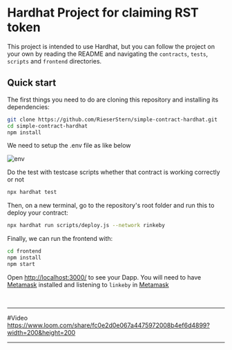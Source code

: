 # Hardhat Project for claiming RST token

This project is intended to use Hardhat, but you can follow the project on your own by reading the README and navigating the `contracts`, `tests`, `scripts` and `frontend` directories.

## Quick start

The first things you need to do are cloning this repository and installing its
dependencies:

```sh
git clone https://github.com/RieserStern/simple-contract-hardhat.git
cd simple-contract-hardhat
npm install
```

We need to setup the .env file as like below
<!-- ![image description](https://ibb.co/d6ygqM5) -->
<img src="https://i.ibb.co/5vVFy4R/env.png" alt="env" border="0">


Do the test with testcase scripts whether that contract is working correctly or not
```sh
npx hardhat test
```


Then, on a new terminal, go to the repository's root folder and run this to
deploy your contract:

```sh
npx hardhat run scripts/deploy.js --network rinkeby
```

Finally, we can run the frontend with:

```sh
cd frontend
npm install
npm start
```

Open [http://localhost:3000/](http://localhost:3000) to see your Dapp. You will need to have [Metamask](https://metamask.io) installed and listening to `linkeby` in [Metamask](https://metamask.io)

<br>
<hr />

#Video
https://www.loom.com/share/fc0e2d0e067a4475972008b4ef6d4899?width=200&height=200

<hr />
<br />



